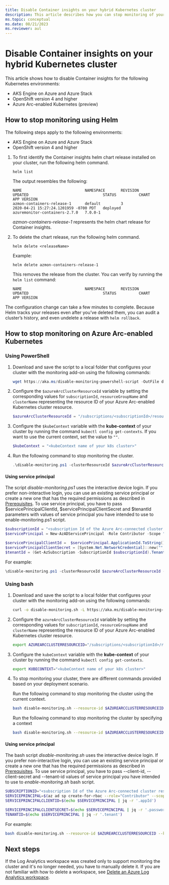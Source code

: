 ```yaml
---
title: Disable Container insights on your hybrid Kubernetes cluster
description: This article describes how you can stop monitoring of your hybrid Kubernetes cluster with Container insights.
ms.topic: conceptual
ms.date: 08/21/2023
ms.reviewer: aul
---
```


# Disable Container insights on your hybrid Kubernetes cluster

This article shows how to disable Container insights for the following Kubernetes environments:

- AKS Engine on Azure and Azure Stack
- OpenShift version 4 and higher
- Azure Arc-enabled Kubernetes (preview)

## How to stop monitoring using Helm

The following steps apply to the following environments:

- AKS Engine on Azure and Azure Stack
- OpenShift version 4 and higher

1. To first identify the Container insights helm chart release installed on your cluster, run the following helm command.

    ```
    helm list
    ```

    The output resembles the following:

    ```
    NAME                            NAMESPACE       REVISION        UPDATED                                 STATUS          CHART                           APP VERSION
    azmon-containers-release-1      default         3               2020-04-21 15:27:24.1201959 -0700 PDT   deployed        azuremonitor-containers-2.7.0   7.0.0-1
    ```

    *azmon-containers-release-1* represents the helm chart release for Container insights.

2. To delete the chart release, run the following helm command.

    `helm delete <releaseName>`

    Example:

    `helm delete azmon-containers-release-1`

    This removes the release from the cluster. You can verify by running the `helm list` command:

    ```
    NAME                            NAMESPACE       REVISION        UPDATED                                 STATUS          CHART                           APP VERSION
    ```

The configuration change can take a few minutes to complete. Because Helm tracks your releases even after you’ve deleted them, you can audit a cluster’s history, and even undelete a release with `helm rollback`.

## How to stop monitoring on Azure Arc-enabled Kubernetes

### Using PowerShell

1. Download and save the script to a local folder that configures your cluster with the monitoring add-on using the following commands:

    ```powershell
    wget https://aka.ms/disable-monitoring-powershell-script -OutFile disable-monitoring.ps1
    ```

2. Configure the `$azureArcClusterResourceId` variable by setting the corresponding values for `subscriptionId`, `resourceGroupName` and `clusterName` representing the resource ID of your Azure Arc-enabled Kubernetes cluster resource.

    ```powershell
    $azureArcClusterResourceId = "/subscriptions/<subscriptionId>/resourceGroups/<resourceGroupName>/providers/Microsoft.Kubernetes/connectedClusters/<clusterName>"
    ```

3. Configure the `$kubeContext` variable with the **kube-context** of your cluster by running the command `kubectl config get-contexts`. If you want to use the current context, set the value to `""`.

    ```powershell
    $kubeContext = "<kubeContext name of your k8s cluster>"
    ```

4. Run the following command to stop monitoring the cluster.

    ```powershell
    .\disable-monitoring.ps1 -clusterResourceId $azureArcClusterResourceId -kubeContext $kubeContext
    ```

#### Using service principal
The script *disable-monitoring.ps1* uses the interactive device login. If you prefer non-interactive login, you can use an existing service principal or create a new one that has the required permissions as described in [Prerequisites](container-insights-enable-arc-enabled-clusters.md#prerequisites). To use service principal, you have to pass $servicePrincipalClientId, $servicePrincipalClientSecret and $tenantId parameters with values of service principal you have intended to use to enable-monitoring.ps1 script.

```powershell
$subscriptionId = "<subscription Id of the Azure Arc-connected cluster resource>"
$servicePrincipal = New-AzADServicePrincipal -Role Contributor -Scope "/subscriptions/$subscriptionId"

$servicePrincipalClientId =  $servicePrincipal.ApplicationId.ToString()
$servicePrincipalClientSecret = [System.Net.NetworkCredential]::new("", $servicePrincipal.Secret).Password
$tenantId = (Get-AzSubscription -SubscriptionId $subscriptionId).TenantId
```

For example:

```powershell
\disable-monitoring.ps1 -clusterResourceId $azureArcClusterResourceId -kubeContext $kubeContext -servicePrincipalClientId $servicePrincipalClientId -servicePrincipalClientSecret $servicePrincipalClientSecret -tenantId $tenantId
```


### Using bash

1. Download and save the script to a local folder that configures your cluster with the monitoring add-on using the following commands:

    ```bash
    curl -o disable-monitoring.sh -L https://aka.ms/disable-monitoring-bash-script
    ```

2. Configure the `azureArcClusterResourceId` variable by setting the corresponding values for `subscriptionId`, `resourceGroupName` and `clusterName` representing the resource ID of your Azure Arc-enabled Kubernetes cluster resource.

    ```bash
    export AZUREARCCLUSTERRESOURCEID="/subscriptions/<subscriptionId>/resourceGroups/<resourceGroupName>/providers/Microsoft.Kubernetes/connectedClusters/<clusterName>"
    ```

3. Configure the `kubeContext` variable with the **kube-context** of your cluster by running the command `kubectl config get-contexts`.

    ```bash
    export KUBECONTEXT="<kubeContext name of your k8s cluster>"
    ```

4. To stop monitoring your cluster, there are different commands provided based on your deployment scenario.

    Run the following command to stop monitoring the cluster using the current context.

    ```bash
    bash disable-monitoring.sh --resource-id $AZUREARCCLUSTERRESOURCEID
    ```

    Run the following command to stop monitoring the cluster by specifying a context

    ```bash
    bash disable-monitoring.sh --resource-id $AZUREARCCLUSTERRESOURCEID --kube-context $KUBECONTEXT
    ```

#### Using service principal
The bash script *disable-monitoring.sh* uses the interactive device login. If you prefer non-interactive login, you can use an existing service principal or create a new one that has the required permissions as described in [Prerequisites](container-insights-enable-arc-enabled-clusters.md#prerequisites). To use service principal, you have to pass --client-id, --client-secret and  --tenant-id values of service principal you have intended to use to *enable-monitoring.sh* bash script.

```bash
SUBSCRIPTIONID="<subscription Id of the Azure Arc-connected cluster resource>"
SERVICEPRINCIPAL=$(az ad sp create-for-rbac --role="Contributor" --scopes="/subscriptions/${SUBSCRIPTIONID}")
SERVICEPRINCIPALCLIENTID=$(echo $SERVICEPRINCIPAL | jq -r '.appId')

SERVICEPRINCIPALCLIENTSECRET=$(echo $SERVICEPRINCIPAL | jq -r '.password')
TENANTID=$(echo $SERVICEPRINCIPAL | jq -r '.tenant')
```

For example:

```bash
bash disable-monitoring.sh --resource-id $AZUREARCCLUSTERRESOURCEID --kube-context $KUBECONTEXT --client-id $SERVICEPRINCIPALCLIENTID --client-secret $SERVICEPRINCIPALCLIENTSECRET  --tenant-id $TENANTID
```

## Next steps

If the Log Analytics workspace was created only to support monitoring the cluster and it's no longer needed, you have to manually delete it. If you are not familiar with how to delete a workspace, see [Delete an Azure Log Analytics workspace](../logs/delete-workspace.md).